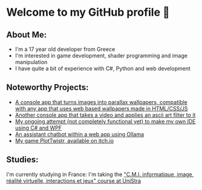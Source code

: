 # Welcome to my GitHub profile 👋
## About Me:
- I'm a 17 year old developer from Greece
- I'm interested in game development, shader programming and image manipulation
- I have quite a bit of experience with C#, Python and web development
## Noteworthy Projects:
- [A console app that turns images into parallax wallpapers, compatible with any app that uses web based wallpapers made in HTML/CSS/JS](https://github.com/CatWaterCodes/ImageToParallaxWallpaper)
- [Another console app that takes a video and applies an ascii art filter to it](https://github.com/CatWaterCodes/Video-To-ASCII-Art)
- [My ongoing attempt (not completely functional yet) to make my own IDE using C# and WPF](https://github.com/CatWaterCodes/CatWaterCodesIDE)
- [An assistant chatbot within a web app using Ollama](https://github.com/CatWaterCodes/assistant-chatbot)
- [My game PlotTwistr, available on itch.io](https://catwater.itch.io)
## Studies:
I'm currently studying in France: I'm taking the ["C.M.I. informatique, image, réalité virtuelle, interactions et jeux" course at UniStra](https://mathinfo.unistra.fr/formations/cursus-master-ingenierie-en-informatique/odf-parcours-cursus-master-ingenierie-cmi-informatique-image-realite-virtuelle-interactions-et-jeux-PR1234-18114/)
